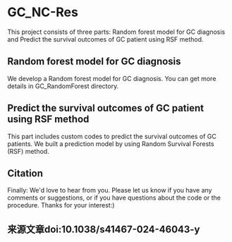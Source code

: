 # GC_NC-Res
This project consists of three parts: Random forest model for GC diagnosis and Predict the survival outcomes of GC patient using RSF method.

## Random forest model for GC diagnosis
We develop a Random forest model for GC diagnosis. You can get more details in GC_RandomForest directory.

## Predict the survival outcomes of GC patient using RSF method
This part includes custom codes to predict the survival outcomes of GC patients. We built a prediction model by using Random Survival Forests (RSF) method.

## Citation
Finally: We'd love to hear from you. Please let us know if you have any comments or suggestions, or if you have questions about the code or the procedure.
Thanks for your interest:)

## 来源文章doi:10.1038/s41467-024-46043-y
